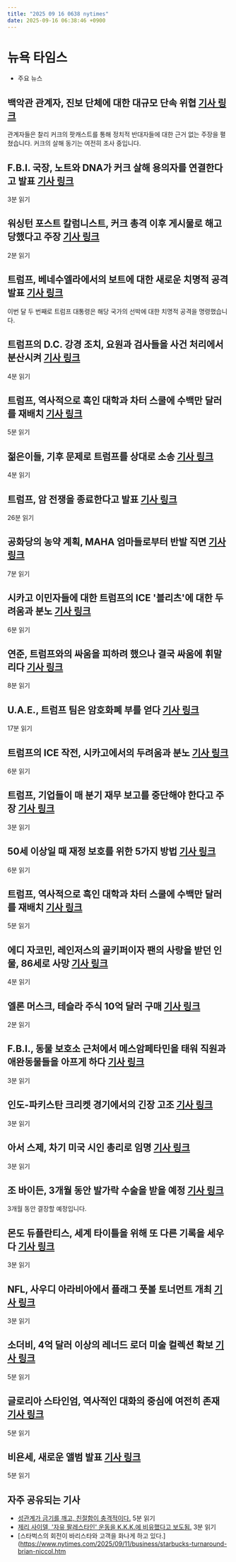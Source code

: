 ```yaml
---
title: "2025 09 16 0638 nytimes"
date: 2025-09-16 06:38:46 +0900
---
```


# 뉴욕 타임스
- 주요 뉴스

## 백악관 관계자, 진보 단체에 대한 대규모 단속 위협 [기사 링크](https://www.nytimes.com/2025/09/15/us/politics/jd-vance-charlie-kirk-show.html)
관계자들은 찰리 커크의 팟캐스트를 통해 정치적 반대자들에 대한 근거 없는 주장을 펼쳤습니다. 커크의 살해 동기는 여전히 조사 중입니다.

## F.B.I. 국장, 노트와 DNA가 커크 살해 용의자를 연결한다고 발표 [기사 링크](https://www.nytimes.com/2025/09/15/us/charlie-kirk-patel-dna.html)
3분 읽기

## 워싱턴 포스트 칼럼니스트, 커크 총격 이후 게시물로 해고당했다고 주장 [기사 링크](https://www.nytimes.com/2025/09/15/business/media/washington-post-charlie-kirk-karen-attiah.html)
2분 읽기

## 트럼프, 베네수엘라에서의 보트에 대한 새로운 치명적 공격 발표 [기사 링크](https://www.nytimes.com/live/2025/09/15/us/trump-news)
이번 달 두 번째로 트럼프 대통령은 해당 국가의 선박에 대한 치명적 공격을 명령했습니다.

## 트럼프의 D.C. 강경 조치, 요원과 검사들을 사건 처리에서 분산시켜 [기사 링크](https://www.nytimes.com/2025/09/15/us/politics/trump-dc-crackdown-fbi-prosecutors.html)
4분 읽기

## 트럼프, 역사적으로 흑인 대학과 차터 스쿨에 수백만 달러를 재배치 [기사 링크](https://www.nytimes.com/2025/09/15/us/hbcus-trump-administration-funding.html)
5분 읽기

## 젊은이들, 기후 문제로 트럼프를 상대로 소송 [기사 링크](https://www.nytimes.com/2025/09/15/climate/montana-lawsuit-trump-executive-orders-energy.html)
4분 읽기

## 트럼프, 암 전쟁을 종료한다고 발표 [기사 링크](https://www.nytimes.com/2025/09/14/magazine/cancer-research-grants-funds-trump.html)
26분 읽기

## 공화당의 농약 계획, MAHA 엄마들로부터 반발 직면 [기사 링크](https://www.nytimes.com/2025/09/15/climate/gop-plan-on-pesticides-faces-revolt-from-maha-moms.html)
7분 읽기

## 시카고 이민자들에 대한 트럼프의 ICE '블리츠'에 대한 두려움과 분노 [기사 링크](https://www.nytimes.com/2025/09/15/us/chicago-trump-ice-mexican-immigrants.html)
6분 읽기

## 연준, 트럼프와의 싸움을 피하려 했으나 결국 싸움에 휘말리다 [기사 링크](https://www.nytimes.com/2025/09/15/business/federal-reserve-trump-independence.html)
8분 읽기

## U.A.E., 트럼프 팀은 암호화폐 부를 얻다 [기사 링크](https://www.nytimes.com/2025/09/15/us/politics/trump-uae-chips-witkoff-world-liberty.html)
17분 읽기

## 트럼프의 ICE 작전, 시카고에서의 두려움과 분노 [기사 링크](https://www.nytimes.com/2025/09/15/us/chicago-trump-ice-mexican-immigrants.html)
6분 읽기

## 트럼프, 기업들이 매 분기 재무 보고를 중단해야 한다고 주장 [기사 링크](https://www.nytimes.com/2025/09/15/business/trump-company-quarterly-reports.html)
3분 읽기

## 50세 이상일 때 재정 보호를 위한 5가지 방법 [기사 링크](https://www.nytimes.com/2025/09/13/business/laid-off-over-50-advice.html)
6분 읽기

## 트럼프, 역사적으로 흑인 대학과 차터 스쿨에 수백만 달러를 재배치 [기사 링크](https://www.nytimes.com/2025/09/15/us/hbcus-trump-administration-funding.html)
5분 읽기

## 에디 자코민, 레인저스의 골키퍼이자 팬의 사랑을 받던 인물, 86세로 사망 [기사 링크](https://www.nytimes.com/2025/09/15/sports/hockey/eddie-giacomin-dead.html)
4분 읽기

## 엘론 머스크, 테슬라 주식 10억 달러 구매 [기사 링크](https://www.nytimes.com/2025/09/15/business/elon-musk-buys-tesla-shares.html)
2분 읽기

## F.B.I., 동물 보호소 근처에서 메스암페타민을 태워 직원과 애완동물들을 아프게 하다 [기사 링크](https://www.nytimes.com/2025/09/15/us/montana-animal-shelter-fbi-meth-smoke.html)
3분 읽기

## 인도-파키스탄 크리켓 경기에서의 긴장 고조 [기사 링크](https://www.nytimes.com/2025/09/15/world/asia/india-pakistan-cricket-asia-cup-handshake.html)
3분 읽기

## 아서 스제, 차기 미국 시인 총리로 임명 [기사 링크](https://www.nytimes.com/2025/09/15/books/arthur-sze-poet-laureate.html)
3분 읽기

## 조 바이든, 3개월 동안 발가락 수술을 받을 예정 [기사 링크](https://www.nytimes.com/athletic/6630700/2025/09/15/joe-burrow-injury-toe-bengals/)
3개월 동안 결장할 예정입니다.

## 몬도 듀플란티스, 세계 타이틀을 위해 또 다른 기록을 세우다 [기사 링크](https://www.nytimes.com/athletic/6627999/2025/09/15/mondo-duplantis-pole-vault-world-record-championships/)
3분 읽기

## NFL, 사우디 아라비아에서 플래그 풋볼 토너먼트 개최 [기사 링크](https://www.nytimes.com/2025/09/15/business/nfl-football-saudi-arabia.html)
3분 읽기

## 소더비, 4억 달러 이상의 레너드 로더 미술 컬렉션 확보 [기사 링크](https://www.nytimes.com/2025/09/15/arts/design/sothebys-leonard-lauder-collection.html)
5분 읽기

## 글로리아 스타인엄, 역사적인 대화의 중심에 여전히 존재 [기사 링크](https://www.nytimes.com/2025/09/13/style/gloria-steinem-living-room-womens-health.html)
5분 읽기

## 비욘세, 새로운 앨범 발표 [기사 링크](https://www.nytimes.com/2025/09/15/arts/music/beyonce-new-album.html)
5분 읽기

## 자주 공유되는 기사
- [성관계가 금기를 깨고, 친절함이 충격적이다.](https://www.nytimes.com/2025/09/12/movies/oslo-trilogy-dag-johan-haugerud.html)
5분 읽기
- [제리 사이델, '자유 팔레스타인' 운동을 K.K.K.에 비유했다고 보도됨.](https://www.nytimes.com/2025/09/11/us/jerry-seinfeld-palestine-kkk-duke.html)
3분 읽기
- [스타벅스의 회전이 바리스타와 고객을 화나게 하고 있다.](https://www.nytimes.com/2025/09/11/business/starbucks-turnaround-brian-niccol.htm